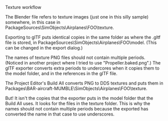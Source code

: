 Texture workflow

The Blender file refers to texture images (just one in this silly
sample) somewhere, in this case in
PackageSources\SimObjects\Airplanes\FOO\texture.

Exporting to glTF puts identical copies in the same folder as where
the .gltf file is stored, in
PackageSources\SimObjects\Airplanes\FOO\model. (This can be
changed in the export dialog.)

The names of texture PNG files should not contain multiple periods.
(Noticed in another project where I tried to use
"Propeller.baked.png".) The glTF exporter converts extra periods to
undercores when it copies them to the model folder, and in the
references in the glTF file.

The Project Editor's Build All converts PNG to DDS textures and puts
them in Packages\BAR-aircraft-MUMBLE\SimObjects\Airplanes\FOO\texture.

But! It isn't the copies that the exporter puts in the model folder
that the Build All uses. It looks for the files in the texture folder.
This is why the names should not contain multiple periods because the
exported has converted the name in that case to use underscores.
